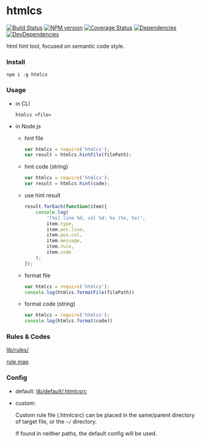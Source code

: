 htmlcs
========

[![Build Status](https://travis-ci.org/ecomfe/htmlcs.svg)](http://travis-ci.org/ecomfe/htmlcs)
[![NPM version](https://badge.fury.io/js/htmlcs.svg)](http://badge.fury.io/js/htmlcs)
[![Coverage Status](https://coveralls.io/repos/ecomfe/htmlcs/badge.png)](https://coveralls.io/r/ecomfe/htmlcs)
[![Dependencies](http://img.shields.io/david/ecomfe/htmlcs.svg?style=flat-square)](https://david-dm.org/ecomfe/htmlcs)
[![DevDependencies](http://img.shields.io/david/dev/ecomfe/htmlcs.svg?style=flat-square)](https://david-dm.org/ecomfe/htmlcs)

html hint tool, focused on semantic code style.

### Install

	npm i -g htmlcs

### Usage

* in CLI

	```shell
	htmlcs <file>
	```

* in Node.js

	* hint file

		```javascript
		var htmlcs = require('htmlcs');
		var result = htmlcs.hintFile(filePath);
		```

	* hint code (string)

		```javascript
		var htmlcs = require('htmlcs');
		var result = htmlcs.hint(code);
		```

	* use hint result

		```javascript
		result.forEach(function(item){
		    console.log(
		        '[%s] line %d, col %d: %s (%s, %s)',
		        item.type,
		        item.pos.line,
		        item.pos.col,
		        item.message,
		        item.rule,
		        item.code
		    );
		});
		```

	* format file

		```javascript
		var htmlcs = require('htmlcs');
		console.log(htmlcs.formatFile(filePath))
		```

	* format code (string)

		```javascript
		var htmlcs = require('htmlcs');
		console.log(htmlcs.format(code))
		```

### Rules & Codes

[lib/rules/](./lib/rules/)

[rule map](./lib/default/rule-map.json)

### Config

* default: [lib/default/.htmlcsrc](./lib/default/.htmlcsrc)

* custom:

	Custom rule file (.htmlcsrc) can be placed in the same/parent directory of target file, or the `~/` directory.

	If found in neither paths, the default config will be used.
